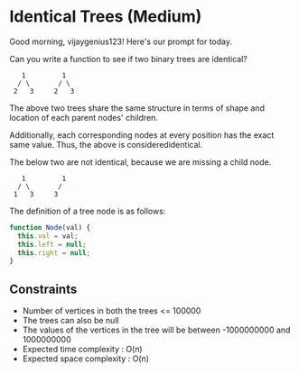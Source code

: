 # Identical Trees (Medium)
Good morning, vijaygenius123! Here's our prompt for today.

Can you write a function to see if two binary trees are identical?

```
   1         1
  / \       / \
 2   3     2   3
```
The above two trees share the same structure in terms of shape and location of each parent nodes' children.


Additionally, each corresponding nodes at every position has the exact same value. Thus, the above is consideredidentical.

The below two are not identical, because we are missing a child node.

```
   1         1
  / \       /
 1   3     3   
```
The definition of a tree node is as follows:

```js
function Node(val) {
  this.val = val;
  this.left = null;
  this.right = null;
}
```
## Constraints
- Number of vertices in both the trees <= 100000
- The trees can also be null
- The values of the vertices in the tree will be between -1000000000 and 1000000000
- Expected time complexity : O(n)
- Expected space complexity : O(n)
